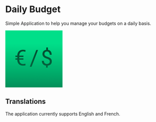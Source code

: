 # Daily Budget

Simple Application to help you manage your budgets on a daily basis.

![logo](./Daily%20Budget/Assets.xcassets/AppIcon.appiconset/Daily%20Budget-1.png)

## Translations

The application currently supports English and French.
